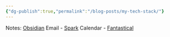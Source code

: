 ```yaml
---
{"dg-publish":true,"permalink":"/blog-posts/my-tech-stack/"}
---
```



Notes: [Obsidian](https://obsidian.md)
Email - [Spark](https://sparkmailapp.com/)
Calendar - [Fantastical](https://flexibits.com/fantastical)
